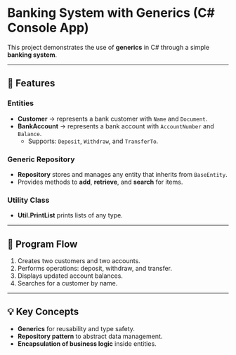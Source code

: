 # Banking System with Generics (C# Console App)

This project demonstrates the use of **generics** in C# through a simple **banking system**.

---

## 📌 Features

### Entities
- **Customer** → represents a bank customer with `Name` and `Document`.
- **BankAccount** → represents a bank account with `AccountNumber` and `Balance`.  
  - Supports: `Deposit`, `Withdraw`, and `TransferTo`.

### Generic Repository
- **Repository<T>** stores and manages any entity that inherits from `BaseEntity`.  
- Provides methods to **add**, **retrieve**, and **search** for items.

### Utility Class
- **Util.PrintList<T>** prints lists of any type.

---

## 🚀 Program Flow
1. Creates two customers and two accounts.  
2. Performs operations: deposit, withdraw, and transfer.  
3. Displays updated account balances.  
4. Searches for a customer by name.  

---

## 💡 Key Concepts
- **Generics** for reusability and type safety.  
- **Repository pattern** to abstract data management.  
- **Encapsulation of business logic** inside entities.  
